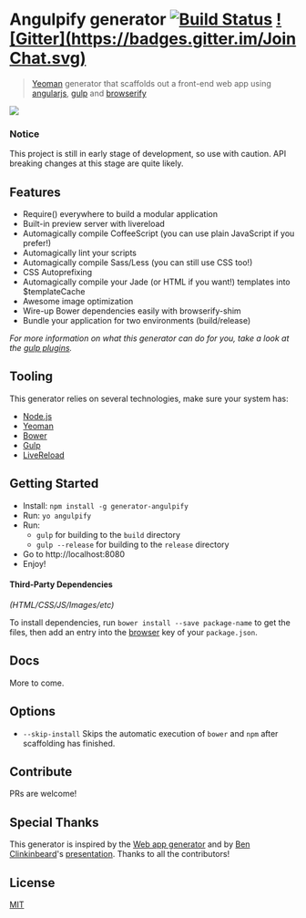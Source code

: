 # Angulpify generator [![Build Status](https://secure.travis-ci.org/jgoux/generator-angulpify.svg?branch=master)](http://travis-ci.org/jgoux/generator-angulpify)  [![Gitter](https://badges.gitter.im/Join Chat.svg)](https://gitter.im/jgoux/generator-angulpify?utm_source=badge&utm_medium=badge&utm_campaign=pr-badge&utm_content=badge)

> [Yeoman](http://yeoman.io) generator that scaffolds out a front-end web app using [angularjs](https://angularjs.org/), [gulp](http://gulpjs.com/) and [browserify](http://browserify.org/)

![](http://i.imgur.com/ucUfQQz.png)


### Notice

This project is still in early stage of development, so use with caution. API breaking changes at this stage are quite likely.


## Features

* Require() everywhere to build a modular application
* Built-in preview server with livereload
* Automagically compile CoffeeScript (you can use plain JavaScript if you prefer!)
* Automagically lint your scripts
* Automagically compile Sass/Less (you can still use CSS too!)
* CSS Autoprefixing
* Automagically compile your Jade (or HTML if you want!) templates into $templateCache
* Awesome image optimization
* Wire-up Bower dependencies easily with browserify-shim
* Bundle your application for two environments (build/release)

*For more information on what this generator can do for you, take a look at the [gulp plugins](generators/app/templates/_package.json).*

## Tooling

This generator relies on several technologies, make sure your system has:
- [Node.js](http://nodejs.org)
- [Yeoman](http://yeoman.io/learning/index.html)
- [Bower](http://bower.io/#install-bower)
- [Gulp](http://gulpjs.com)
- [LiveReload](http://feedback.livereload.com/knowledgebase/articles/86242-how-do-i-install-and-use-the-browser-extensions)


## Getting Started

- Install: `npm install -g generator-angulpify`
- Run: `yo angulpify`
- Run:
  * `gulp` for building to the `build` directory
  * `gulp --release` for building to the `release` directory
- Go to http://localhost:8080
- Enjoy!


#### Third-Party Dependencies

*(HTML/CSS/JS/Images/etc)*

To install dependencies, run `bower install --save package-name` to get the files, then add an entry into the [browser](generators/app/templates/_package.json#L41) key of your `package.json`.


## Docs

More to come.


## Options

- `--skip-install`
  Skips the automatic execution of `bower` and `npm` after scaffolding has finished.


## Contribute

PRs are welcome!


## Special Thanks

This generator is inspired by the [Web app generator](https://github.com/yeoman/generator-gulp-webapp) and by [Ben Clinkinbeard](http://twitter.com/bclinkinbeard)'s [presentation](http://benclinkinbeard.com/talks/2014/ng-conf/).
Thanks to all the contributors!


## License

[MIT](https://tldrlegal.com/license/mit-license)
